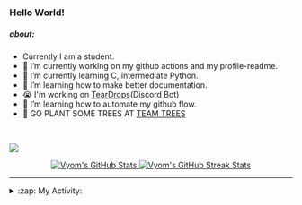 ### Hello World!

##### about:
- Currently I am a student.
- 🔭 I’m currently working on my github actions and my profile-readme. 
- 🌱 I’m currently learning C, intermediate Python.
- 🌱 I’m learning how to make better documentation.
- 😭 I'm working on [TearDrops](https://github.com/Vyvy-vi/TearDrops)(Discord Bot)
- 🌱 I’m learning how to automate my github flow.
- 🌱 GO PLANT SOME TREES AT [TEAM TREES](https://teamtrees.org/)
<br>

<a href="https://twitter.com/Vyvy_viM"><img target="_blank" src="https://img.shields.io/badge/twitter%20@Vyvy_viM-0D95E8?style=for-the-badge&logo=twitter&logoColor=white"/></a> 
<br>



<p align="center">
<a href="https://github.com/Vyvy-vi/Vyvy-vi">
  <img src="https://profile-readme-git-master.vyvy-vi.vercel.app/api?username=Vyvy-vi&show_icons=true&line_height=27&count_private=true&title_color=ffffff&text_color=c9cacc&icon_color=2bbc8a&bg_color=1d1f21" alt="Vyom's GitHub Stats" />
</a></div>
<a href="https://github.com/DenverCoder1/github-readme-streak-stats">
  <img src="https://readme-stats.herokuapp.com/?user=Vyvy-vi&theme=dark" alt="Vyom's GitHub Streak Stats" />
</a>
</p>


---
<details>
  <summary>:zap: My Activity:</summary>
  
<!--START_SECTION:waka-->
![Profile Views](http://img.shields.io/badge/Profile%20Views-39-blue)

**I'm an Early 🐤** 

```text
🌞 Morning    30 commits     ████████░░░░░░░░░░░░░░░░░   32.26% 
🌆 Daytime    23 commits     ██████░░░░░░░░░░░░░░░░░░░   24.73% 
🌃 Evening    22 commits     ██████░░░░░░░░░░░░░░░░░░░   23.66% 
🌙 Night      18 commits     ████░░░░░░░░░░░░░░░░░░░░░   19.35%

```
📅 **I'm Most Productive on Monday** 

```text
Monday       25 commits     ██████░░░░░░░░░░░░░░░░░░░   26.88% 
Tuesday      13 commits     ███░░░░░░░░░░░░░░░░░░░░░░   13.98% 
Wednesday    8 commits      ██░░░░░░░░░░░░░░░░░░░░░░░   8.6% 
Thursday     9 commits      ██░░░░░░░░░░░░░░░░░░░░░░░   9.68% 
Friday       15 commits     ████░░░░░░░░░░░░░░░░░░░░░   16.13% 
Saturday     16 commits     ████░░░░░░░░░░░░░░░░░░░░░   17.2% 
Sunday       7 commits      ██░░░░░░░░░░░░░░░░░░░░░░░   7.53%

```


📊 **This Week I Spent My Time On** 

```text
🔥 Editors: 
Vim                      5 hrs 17 mins       ███████████████████████░░   95.4% 
VS Code                  15 mins             █░░░░░░░░░░░░░░░░░░░░░░░░   4.6%

🐱‍💻 Projects: 
XII-CS-pracs             1 hr 37 mins        ███████░░░░░░░░░░░░░░░░░░   29.42% 
Becca-Lyria              56 mins             ████░░░░░░░░░░░░░░░░░░░░░   17.0% 
gurkbot                  53 mins             ████░░░░░░░░░░░░░░░░░░░░░   15.99% 
Unknown Project          51 mins             ███░░░░░░░░░░░░░░░░░░░░░░   15.36% 
TearDrops                32 mins             ██░░░░░░░░░░░░░░░░░░░░░░░   9.81%

💻 Operating System: 
Mac                      5 hrs 32 mins       █████████████████████████   100.0%

```

**I Mostly Code in Python** 

```text
Python                   26 repos            ██████████████████░░░░░░░   74.29% 
SCSS                     2 repos             █░░░░░░░░░░░░░░░░░░░░░░░░   5.71% 
HTML                     2 repos             █░░░░░░░░░░░░░░░░░░░░░░░░   5.71% 
Processing               1 repo              ░░░░░░░░░░░░░░░░░░░░░░░░░   2.86% 
Swift                    1 repo              ░░░░░░░░░░░░░░░░░░░░░░░░░   2.86%

```



<!--END_SECTION:waka-->
</details>




